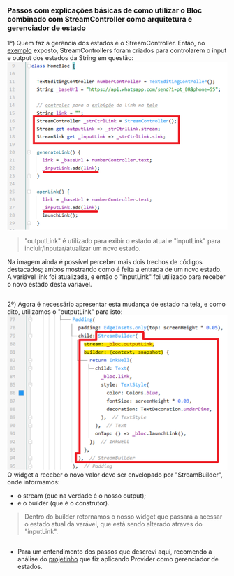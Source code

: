 ### Passos com explicações básicas de como utilizar o Bloc combinado com StreamController como arquitetura e gerenciador de estado

1°) Quem faz a gerência dos estados é o StreamController. Então, no [exemplo](/state-management-bloc/example.md) exposto, StreamControllers foram criados para controlarem o input e output dos estados da String em questão:  
![](/state-management-bloc/assets/01.png)
> "outputLink" é utilizado para exibir o estado atual e "inputLink" para incluir/inputar/atualizar um novo estado.  

Na imagem ainda é possível perceber mais dois trechos de códigos destacados; ambos mostrando como é feita a entrada de um novo estado. A variável link foi atualizada, e então o "inputLink" foi utilizado para receber o novo estado desta variável.
##

2º) Agora é necessário apresentar esta mudança de estado na tela, e como dito, utilizamos o "outputLink" para isto:  
![](/state-management-bloc/assets/02.png)
O widget a receber o novo valor deve ser envelopado por "StreamBuilder", onde informamos:
- o stream (que na verdade é o nosso output);
- e o builder (que é o construtor).
> Dentro do builder retornamos o nosso widget que passará a acessar o estado atual da varável, que está sendo alterado atraves do "inputLink".
##

- Para um entendimento dos passos que descrevi aqui, recomendo a análise do [projetinho](https://github.com/SabrinaKaren/flutter-projects/tree/master/35_get_whatsapp_bloc) que fiz aplicando Provider como gerenciador de estados.
